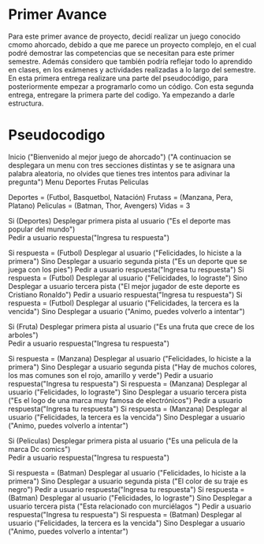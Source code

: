 # Primer Avance

Para este primer avance de proyecto, decidí realizar un juego conocido cmomo ahorcado, debido a que me parece un proyecto complejo, en el cual podré demostrar las competencias que se necesitan para este primer semestre. Además considero que también podría reflejar todo lo aprendido en clases, en los exámenes y actividades realizadas a lo largo del semestre. En esta primera entrega realizare una parte del pseudocódigo, para posteriormente empezar a programarlo como un código.
Con esta segunda entrega, entregare la primera parte del codigo. Ya empezando a darle estructura.

# Pseudocodigo
Inicio
("Bienvenido al mejor juego de ahorcado")
("A continuacion se desplegara un menu con tres secciones distintas y se te asignara una palabra aleatoria, no olvides que tienes tres intentos para adivinar la pregunta")
Menu
Deportes
Frutas
Peliculas

Deportes = (Futbol, Basquetbol, Natación)
Frutass = (Manzana, Pera, Platano)
Peliculas = (Batman, Thor, Avengers)
Vidas = 3

Si (Deportes)
  Desplegar primera pista al usuario ("Es el deporte mas popular del mundo")  
Pedir a usuario respuesta("Ingresa tu respuesta")

Si respuesta = (Futbol)
  Desplegar al usuario ("Felicidades, lo hiciste a la primera")
Sino
  Desplegar a usuario segunda pista ("Es un deporte que se juega con los pies")
  Pedir a usuario respuesta("Ingresa tu respuesta")
Si respuesta = (Futbol)
  Desplegar al usuario ("Felicidades, lo lograste")
Sino
  Desplegar a usuario tercera pista ("El mejor jugador de este deporte es Cristiano Ronaldo")
  Pedir a usuario respuesta("Ingresa tu respuesta")
 Si respuesta = (Futbol)
  Desplegar al usuario ("Felicidades, la tercera es la vencida")
 Sino
  Desplegar a usuario ("Animo, puedes volverlo a intentar")
 
 Si (Fruta)
  Desplegar primera pista al usuario ("Es una fruta que crece de los arboles")  
Pedir a usuario respuesta("Ingresa tu respuesta")

Si respuesta = (Manzana)
  Desplegar al usuario ("Felicidades, lo hiciste a la primera")
Sino
  Desplegar a usuario segunda pista ("Hay de muchos colores, los mas comunes son el rojo, amarillo y verde")
  Pedir a usuario respuesta("Ingresa tu respuesta")
Si respuesta = (Manzana)
  Desplegar al usuario ("Felicidades, lo lograste")
Sino
  Desplegar a usuario tercera pista ("Es el logo de una marca muy famosa de electrónicos")
  Pedir a usuario respuesta("Ingresa tu respuesta")
 Si respuesta = (Manzana)
  Desplegar al usuario ("Felicidades, la tercera es la vencida")
 Sino
  Desplegar a usuario ("Animo, puedes volverlo a intentar")
  
  Si (Peliculas)
  Desplegar primera pista al usuario ("Es una pelicula de la marca Dc comics")  
Pedir a usuario respuesta("Ingresa tu respuesta")

Si respuesta = (Batman)
  Desplegar al usuario ("Felicidades, lo hiciste a la primera")
Sino
  Desplegar a usuario segunda pista ("El color de su traje es negro")
  Pedir a usuario respuesta("Ingresa tu respuesta")
Si respuesta = (Batman)
  Desplegar al usuario ("Felicidades, lo lograste")
Sino
  Desplegar a usuario tercera pista ("Esta relacionado con murciélagos ")
  Pedir a usuario respuesta("Ingresa tu respuesta")
 Si respuesta = (Batman)
  Desplegar al usuario ("Felicidades, la tercera es la vencida")
 Sino
  Desplegar a usuario ("Animo, puedes volverlo a intentar")
